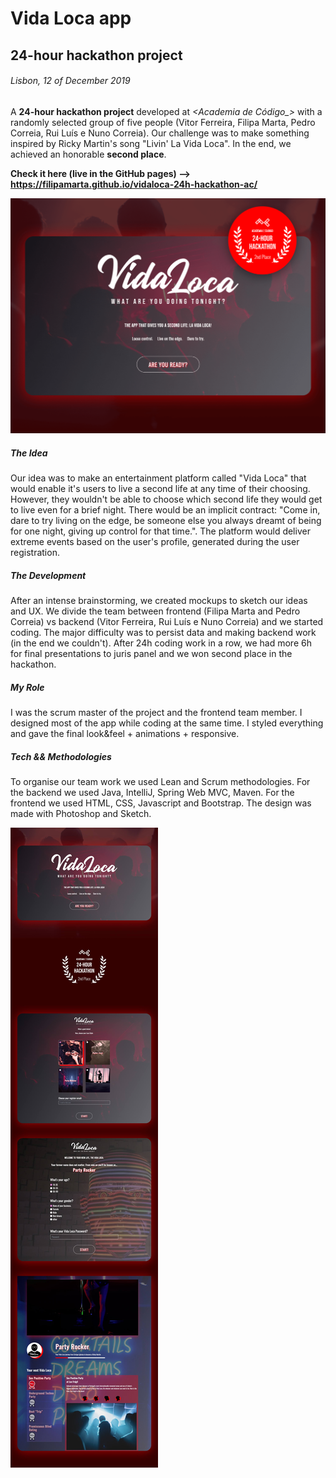 # Vida Loca app
## 24-hour hackathon project
###### Lisbon, 12 of December 2019

A **24-hour hackathon project** developed at *<Academia de Código_>* with a randomly selected group of five people (Vitor Ferreira, Filipa Marta, Pedro Correia, Rui Luís e Nuno Correia). Our challenge was to make something inspired by Ricky Martin's song "Livin' La Vida Loca". In the end, we achieved an honorable **second place**.

**Check it here (live in the GitHub pages) --> https://filipamarta.github.io/vidaloca-24h-hackathon-ac/**


![Image](https://github.com/filipamarta/vidaloca-24h-hackathon-ac/blob/master/presentation/COVER-BEHANCE.png)


##### The Idea
Our idea was to make an entertainment platform called "Vida Loca" that would enable it's users to live a second life at any time of their choosing. However, they wouldn't be able to choose which second life they would get to live even for a brief night. There would be an implicit contract: "Come in, dare to try living on the edge, be someone else you always dreamt of being for one night, giving up control for that time.". The platform would deliver extreme events based on the user's profile, generated during the user registration.

##### The Development
After an intense brainstorming, we created mockups to sketch our ideas and UX. We divide the team between frontend (Filipa Marta and Pedro Correia) vs backend (Vitor Ferreira, Rui Luís e Nuno Correia) and we started coding. The major difficulty was to persist data and making backend work (in the end we couldn't). After 24h coding work in a row, we had more 6h for final presentations to juris panel and we won second place in the hackathon. 

##### My Role
I was the scrum master of the project and the frontend team member. I designed most of the app while coding at the same time. I styled everything and gave the final look&feel + animations + responsive.

##### Tech && Methodologies
To organise our team work we used Lean and Scrum methodologies. For the backend we used Java, IntelliJ, Spring Web MVC, Maven. For the frontend we used HTML, CSS, Javascript and Bootstrap. The design was made with Photoshop and Sketch.



![Image body](https://github.com/filipamarta/vidaloca-24h-hackathon-ac/blob/master/presentation/body-BEHANCE.jpg)

